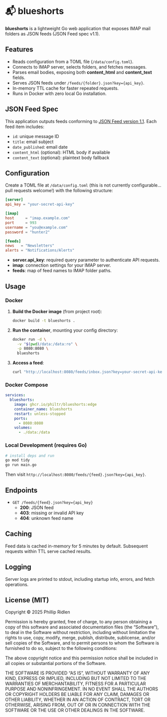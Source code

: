 # 📬 blueshorts

**blueshorts** is a lightweight Go web application that exposes IMAP mail
folders as JSON feeds (JSON Feed spec v1.1).

## Features

- Reads configuration from a TOML file (`/data/config.toml`).
- Connects to IMAP server, selects folders, and fetches messages.
- Parses email bodies, exposing both **content_html** and **content_text**
  fields.
- Serves JSON feeds under `/feeds/{folder}.json?key={api_key}`.
- In-memory TTL cache for faster repeated requests.
- Runs in Docker with zero local Go installation.

## JSON Feed Spec

This application outputs feeds conforming to
[JSON Feed version 1.1](https://jsonfeed.org/version/1.1/). Each feed item
includes:

- `id`: unique message ID
- `title`: email subject
- `date_published`: email date
- `content_html` (optional): HTML body if available
- `content_text` (optional): plaintext body fallback

## Configuration

Create a TOML file at `/data/config.toml` (this is not currently configurable...
pull requests welcome!) with the following structure:

```toml
[server]
api_key = "your-secret-api-key"

[imap]
host     = "imap.example.com"
port     = 993
username = "you@example.com"
password = "hunter2"

[feeds]
news   = "Newsletters"
alerts = "Notifications/Alerts"
```

- **server.api_key**: required query parameter to authenticate API requests.
- **imap**: connection settings for your IMAP server.
- **feeds**: map of feed names to IMAP folder paths.

## Usage

### Docker

1. **Build the Docker image** (from project root):

   ```bash
   docker build -t blueshorts .
   ```

2. **Run the container**, mounting your config directory:

   ```bash
   docker run -d \
     -v "$(pwd)/data:/data:ro" \
     -p 8080:8080 \
     blueshorts
   ```

3. **Access a feed**:

   ```bash
   curl "http://localhost:8080/feeds/inbox.json?key=your-secret-api-key"
   ```

### Docker Compose

```yaml
services:
  blueshorts:
    image: ghcr.io/philtr/blueshorts:edge
    container_name: blueshorts
    restart: unless-stopped
    ports:
      - 8080:8080
    volumes:
      - ./data:/data
```

### Local Development (requires Go)

```bash
# install deps and run
go mod tidy
go run main.go
```

Then visit `http://localhost:8080/feeds/{feed}.json?key={api_key}`.

## Endpoints

- `GET /feeds/{feed}.json?key={api_key}`
  - **200**: JSON feed
  - **403**: missing or invalid API key
  - **404**: unknown feed name

## Caching

Feed data is cached in-memory for 5 minutes by default. Subsequent requests
within TTL serve cached results.

## Logging

Server logs are printed to stdout, including startup info, errors, and fetch
operations.

## License (MIT)

Copyright © 2025 Phillip Ridlen

Permission is hereby granted, free of charge, to any person obtaining a copy of
this software and associated documentation files (the “Software”), to deal in
the Software without restriction, including without limitation the rights to
use, copy, modify, merge, publish, distribute, sublicense, and/or sell copies of
the Software, and to permit persons to whom the Software is furnished to do so,
subject to the following conditions:

The above copyright notice and this permission notice shall be included in all
copies or substantial portions of the Software.

THE SOFTWARE IS PROVIDED “AS IS”, WITHOUT WARRANTY OF ANY KIND, EXPRESS OR
IMPLIED, INCLUDING BUT NOT LIMITED TO THE WARRANTIES OF MERCHANTABILITY, FITNESS
FOR A PARTICULAR PURPOSE AND NONINFRINGEMENT. IN NO EVENT SHALL THE AUTHORS OR
COPYRIGHT HOLDERS BE LIABLE FOR ANY CLAIM, DAMAGES OR OTHER LIABILITY, WHETHER
IN AN ACTION OF CONTRACT, TORT OR OTHERWISE, ARISING FROM, OUT OF OR IN
CONNECTION WITH THE SOFTWARE OR THE USE OR OTHER DEALINGS IN THE SOFTWARE.
